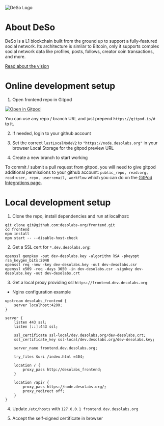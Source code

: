 ![DeSo Logo](src/assets/deso/camelcase_logo.svg)

# About DeSo

DeSo is a L1 blockchain built from the ground up to support a fully-featured
social network. Its architecture is similar to Bitcoin, only it supports complex
social network data like profiles, posts, follows, creator coin transactions, and
more.

[Read about the vision](https://docs.deso.org/#the-ultimate-vision)

# Online development setup

1. Open frontend repo in Gitpod

[![Open in Gitpod](https://gitpod.io/button/open-in-gitpod.svg)](https://gitpod.io/#https://github.com/desolabs-org/frontend)

You can use any repo / branch URL and just prepend `https://gitpod.io/#` to it.

2. If needed, login to your github account

3. Set the correct `lastLocalNodeV2` to `"https://node.desolabs.org"` in your browser Local Storage for the gitpod preview URL

4. Create a new branch to start working

To commit / submit a pull request from gitpod, you will need to give gitpod additional permissions to your github account: `public_repo, read:org, read:user, repo, user:email, workflow` which you can do on the [GitPod Integrations page](https://gitpod.io/integrations).

# Local development setup

1. Clone the repo, install dependencies and run at localhost:
```
git clone git@github.com:desolabs-org/frontend.git
cd frontend
npm install
npm start -- --disable-host-check
```

2. Get a SSL cert for `*.dev.desolabs.org`:
```
openssl genpkey -out dev-desolabs.key -algorithm RSA -pkeyopt rsa_keygen_bits:2048
openssl req -new -key dev-desolabs.key -out dev-desolabs.csr
openssl x509 -req -days 3650 -in dev-desolabs.csr -signkey dev-desolabs.key -out dev-desolabs.crt
```

3. Get a local proxy providing ssl `https://frontend.dev.desolabs.org`
* Nginx configuration example
```
upstream desolabs_frontend {
    server localhost:4200;
}

server {
    listen 443 ssl;
    listen [::]:443 ssl;

    ssl_certificate ssl-local/dev.desolabs.org/dev-desolabs.crt;
    ssl_certificate_key ssl-local/dev.desolabs.org/dev-desolabs.key;

    server_name frontend.dev.desolabs.org;

    try_files $uri /index.html =404;

    location / {
        proxy_pass http://desolabs_frontend;
    }

    location /api/ { 
        proxy_pass https://node.desolabs.org/;
        proxy_redirect off;
    }
}
```

4. Update `/etc/hosts` with `127.0.0.1 frontend.dev.desolabs.org`

5. Accept the self-signed certificate in browser